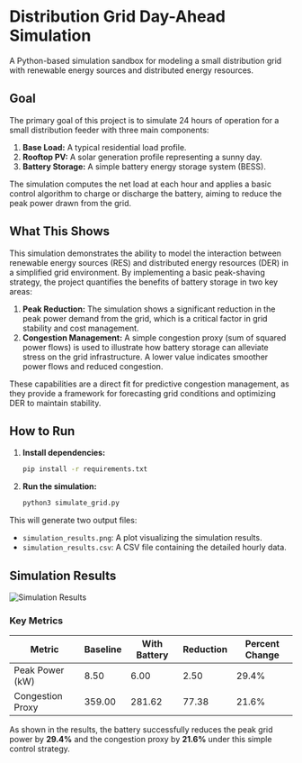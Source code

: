 # Distribution Grid Day-Ahead Simulation

A Python-based simulation sandbox for modeling a small distribution grid with renewable energy sources and distributed energy resources.

## Goal

The primary goal of this project is to simulate 24 hours of operation for a small distribution feeder with three main components:

1.  **Base Load:** A typical residential load profile.
2.  **Rooftop PV:** A solar generation profile representing a sunny day.
3.  **Battery Storage:** A simple battery energy storage system (BESS).

The simulation computes the net load at each hour and applies a basic control algorithm to charge or discharge the battery, aiming to reduce the peak power drawn from the grid.

## What This Shows

This simulation demonstrates the ability to model the interaction between renewable energy sources (RES) and distributed energy resources (DER) in a simplified grid environment. By implementing a basic peak-shaving strategy, the project quantifies the benefits of battery storage in two key areas:

1.  **Peak Reduction:** The simulation shows a significant reduction in the peak power demand from the grid, which is a critical factor in grid stability and cost management.
2.  **Congestion Management:** A simple congestion proxy (sum of squared power flows) is used to illustrate how battery storage can alleviate stress on the grid infrastructure. A lower value indicates smoother power flows and reduced congestion.

These capabilities are a direct fit for predictive congestion management, as they provide a framework for forecasting grid conditions and optimizing DER to maintain stability.

## How to Run

1.  **Install dependencies:**

    ```bash
    pip install -r requirements.txt
    ```

2.  **Run the simulation:**

    ```bash
    python3 simulate_grid.py
    ```

This will generate two output files:

*   `simulation_results.png`: A plot visualizing the simulation results.
*   `simulation_results.csv`: A CSV file containing the detailed hourly data.

## Simulation Results

![Simulation Results](simulation_results.png)

### Key Metrics

| Metric                 | Baseline | With Battery | Reduction | Percent Change |
| ---------------------- | -------- | ------------ | --------- | -------------- |
| Peak Power (kW)        | 8.50     | 6.00         | 2.50      | 29.4%          |
| Congestion Proxy       | 359.00   | 281.62       | 77.38     | 21.6%          |

As shown in the results, the battery successfully reduces the peak grid power by **29.4%** and the congestion proxy by **21.6%** under this simple control strategy.

